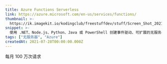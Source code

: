 ```yaml
---
title: Azure Functions Serverless
link: https://azure.microsoft.com/en-us/services/functions/
thumbnail: >-
  https://ik.imagekit.io/kodingclub/freestuffdev/stuff/Screen_Shot_2021-07-28_at_8.20.45_AM_d4nPu6yTe.png?updatedAt=1627431720185
snippet: >-
  使用 .NET、Node.js、Python、Java 或 PowerShell 创建事件驱动、可扩展的无服务器应用程序。在本地构建和调试——在云中大规模部署和运营。
tags: ["无服务器", "Azure"]
createdAt: 2021-07-28T00:00:00.000Z
---
```

每月 100 万次请求